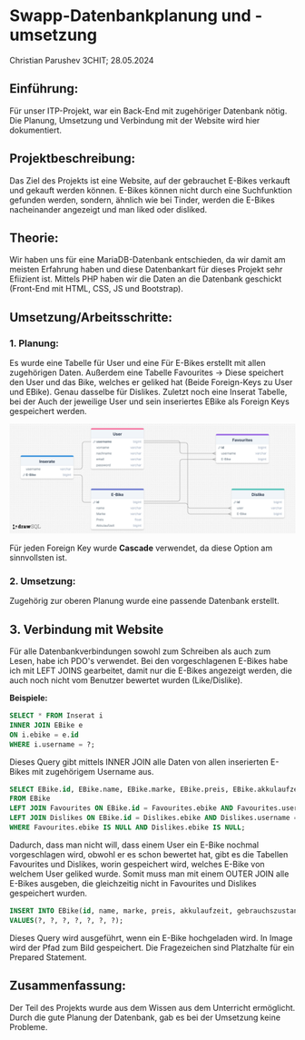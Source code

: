 # Swapp-Datenbankplanung und -umsetzung

Christian Parushev 3CHIT; 28.05.2024

## Einführung:

Für unser ITP-Projekt, war ein Back-End mit zugehöriger Datenbank nötig. Die Planung, Umsetzung und Verbindung mit der Website wird hier dokumentiert.

## Projektbeschreibung:

Das Ziel des Projekts ist eine Website, auf der gebrauchet E-Bikes verkauft und gekauft werden können. E-Bikes können nicht durch eine Suchfunktion gefunden werden, sondern, ähnlich wie bei Tinder, werden die E-Bikes nacheinander angezeigt und man liked oder disliked.

## Theorie:

Wir haben uns für eine MariaDB-Datenbank entschieden, da wir damit am meisten Erfahrung haben und diese Datenbankart für dieses Projekt sehr Efiizient ist. Mittels PHP haben wir die Daten an die Datenbank geschickt (Front-End mit HTML, CSS, JS und Bootstrap).

## Umsetzung/Arbeitsschritte:

### 1. Planung:

Es wurde eine Tabelle für User und eine Für E-Bikes erstellt mit allen zugehörigen Daten. Außerdem eine Tabelle Favourites -> Diese speichert den User und das Bike, welches er geliked hat (Beide Foreign-Keys zu User und EBike). Genau dasselbe für Dislikes. Zuletzt noch eine Inserat Tabelle, bei der Auch der jeweilige User und sein inseriertes EBike als Foreign Keys gespeichert werden.

![](img/diagramm.png)

Für jeden Foreign Key wurde **Cascade** verwendet, da diese Option am sinnvollsten ist.

### 2. Umsetzung:

Zugehörig zur oberen Planung wurde eine passende Datenbank erstellt.

 

## 3. Verbindung mit Website

Für alle Datenbankverbindungen sowohl zum Schreiben als auch zum Lesen, habe ich PDO's verwendet. Bei den vorgeschlagenen E-Bikes habe ich mit LEFT JOINS gearbeitet, damit nur die E-Bikes angezeigt werden, die auch noch nicht vom Benutzer bewertet wurden (Like/Dislike).

**Beispiele:**

```sql
SELECT * FROM Inserat i
INNER JOIN EBike e
ON i.ebike = e.id
WHERE i.username = ?;        
```

Dieses Query gibt mittels INNER JOIN alle Daten von allen inserierten E-Bikes mit zugehörigem Username aus.

```sql
SELECT EBike.id, EBike.name, EBike.marke, EBike.preis, EBike.akkulaufzeit, EBike.gebrauchszustand, EBike.image
FROM EBike
LEFT JOIN Favourites ON EBike.id = Favourites.ebike AND Favourites.username = ?
LEFT JOIN Dislikes ON EBike.id = Dislikes.ebike AND Dislikes.username = ?
WHERE Favourites.ebike IS NULL AND Dislikes.ebike IS NULL;
```

Dadurch, dass man nicht will, dass einem User ein E-Bike nochmal vorgeschlagen wird, obwohl er es schon bewertet hat, gibt es die Tabellen Favourites und Dislikes, worin gespeichert wird, welches E-Bike von welchem User geliked wurde. Somit muss man mit einem OUTER JOIN alle E-Bikes ausgeben, die gleichzeitig nicht in Favourites und Dislikes gespeichert wurden.

```sql
INSERT INTO EBike(id, name, marke, preis, akkulaufzeit, gebrauchszustand, image)
VALUES(?, ?, ?, ?, ?, ?, ?);
```

Dieses Query wird ausgeführt, wenn ein E-Bike hochgeladen wird. In Image wird der Pfad zum Bild gespeichert. Die Fragezeichen sind Platzhalte für ein Prepared Statement.

## Zusammenfassung:

Der Teil des Projekts wurde aus dem Wissen aus dem Unterricht ermöglicht. Durch die gute Planung der Datenbank, gab es bei der Umsetzung keine Probleme.
